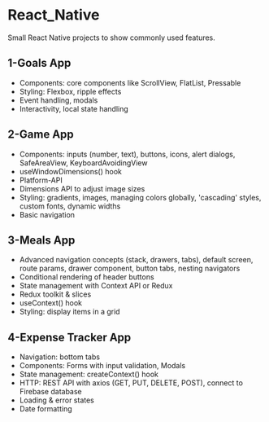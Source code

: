 # React_Native

Small React Native projects to show commonly used features.

## 1-Goals App

- Components: core components like ScrollView, FlatList, Pressable
- Styling: Flexbox, ripple effects
- Event handling, modals
- Interactivity, local state handling

## 2-Game App

- Components: inputs (number, text), buttons, icons, alert dialogs, SafeAreaView, KeyboardAvoidingView
- useWindowDimensions() hook
- Platform-API
- Dimensions API to adjust image sizes
- Styling: gradients, images, managing colors globally, 'cascading' styles, custom fonts, dynamic widths
- Basic navigation

## 3-Meals App

- Advanced navigation concepts (stack, drawers, tabs), default screen, route params, drawer component, button tabs, nesting navigators
- Conditional rendering of header buttons
- State management with Context API or Redux
- Redux toolkit & slices
- useContext() hook
- Styling: display items in a grid

## 4-Expense Tracker App

- Navigation: bottom tabs
- Components: Forms with input validation, Modals
- State management: createContext() hook
- HTTP: REST API with axios (GET, PUT, DELETE, POST), connect to Firebase database
- Loading & error states
- Date formatting
